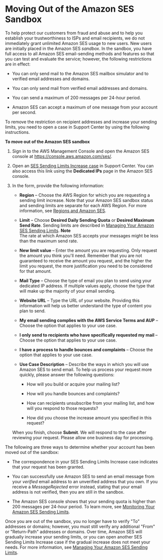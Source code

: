 # Moving Out of the Amazon SES Sandbox<a name="request-production-access"></a>

To help protect our customers from fraud and abuse and to help you establish your trustworthiness to ISPs and email recipients, we do not immediately grant unlimited Amazon SES usage to new users\. New users are initially placed in the Amazon SES *sandbox*\. In the sandbox, you have full access to all Amazon SES email\-sending methods and features so that you can test and evaluate the service; however, the following restrictions are in effect:

+ You can only send mail to the Amazon SES mailbox simulator and to verified email addresses and domains\.

+ You can only send mail from verified email addresses and domains\.

+ You can send a maximum of 200 messages per 24\-hour period\.

+ Amazon SES can accept a maximum of one message from your account per second\.

To remove the restriction on recipient addresses and increase your sending limits, you need to open a case in Support Center by using the following instructions\.

**To move out of the Amazon SES sandbox**

1. Sign in to the AWS Management Console and open the Amazon SES console at [https://console\.aws\.amazon\.com/ses/](https://console.aws.amazon.com/ses/)\.

1. Open an [SES Sending Limits Increase case](https://aws.amazon.com/ses/extendedaccessrequest/) in Support Center\. You can also access this link using the **Dedicated IPs** page in the Amazon SES console\.

1. In the form, provide the following information:

   + **Region** – Choose the AWS Region for which you are requesting a sending limit increase\. Note that your Amazon SES sandbox status and sending limits are separate for each AWS Region\. For more information, see [Regions and Amazon SES](regions.md)\.

   + **Limit** – Choose **Desired Daily Sending Quota** or **Desired Maximum Send Rate**\. Sending limits are described in [Managing Your Amazon SES Sending Limits](manage-sending-limits.md)\.
**Note**  
The rate at which Amazon SES accepts your messages might be less than the maximum send rate\.

   + **New limit value** – Enter the amount you are requesting\. Only request the amount you think you'll need\. Remember that you are not guaranteed to receive the amount you request, and the higher the limit you request, the more justification you need to be considered for that amount\. 

   + **Mail Type** – Choose the type of email you plan to send using your dedicated IP address\. If multiple values apply, choose the type that will make up the majority of your email sending\.

   + **Website URL** – Type the URL of your website\. Providing this information will help us better understand the type of content you plan to send\.

   + **My email sending complies with the AWS Service Terms and AUP** – Choose the option that applies to your use case\.

   + **I only send to recipients who have specifically requested my mail** – Choose the option that applies to your use case\.

   + **I have a process to handle bounces and complaints** – Choose the option that applies to your use case\.

   + **Use Case Description** – Describe the ways in which you will use Amazon SES to send email\. To help us process your request more quickly, please answer the following questions:

     + How will you build or acquire your mailing list?

     + How will you handle bounces and complaints?

     + How can recipients unsubscribe from your mailing list, and how will you respond to those requests?

     + How did you choose the increase amount you specified in this request?

   When you finish, choose **Submit**\. We will respond to the case after reviewing your request\. Please allow one business day for processing\.

The following are three ways to determine whether your account has been moved out of the sandbox:

+ The correspondence in your SES Sending Limits Increase case indicates that your request has been granted\.

+ You can successfully use Amazon SES to send an email message from your *verified* email address to an unverified address that you own\. If you receive a *MessageRejected* error instead, stating that your email address is not verified, then you are still in the sandbox\.

+ The Amazon SES console shows that your sending quota is higher than 200 messages per 24\-hour period\. To learn more, see [Monitoring Your Amazon SES Sending Limits](monitor-sending-limits.md)\.

Once you are out of the sandbox, you no longer have to verify "To" addresses or domains; however, you must still verify any additional "From" or "Return\-Path" addresses or domains\. Over time, Amazon SES will gradually increase your sending limits, or you can open another SES Sending Limits Increase case if the gradual increase does not meet your needs\. For more information, see [Managing Your Amazon SES Sending Limits](manage-sending-limits.md)\.